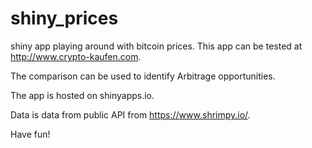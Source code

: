# shiny_prices
shiny app playing around with bitcoin prices. This app can be tested at http://www.crypto-kaufen.com. 

The comparison can be used to identify Arbitrage opportunities.

The app is hosted on shinyapps.io.

Data is data from public API from https://www.shrimpy.io/.

Have fun!
